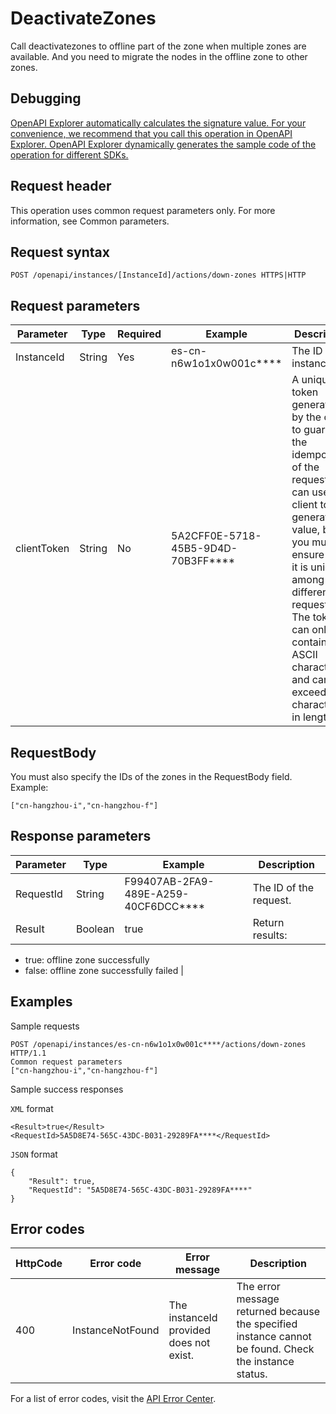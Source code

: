 # DeactivateZones

Call deactivatezones to offline part of the zone when multiple zones are available. And you need to migrate the nodes in the offline zone to other zones.

## Debugging

[OpenAPI Explorer automatically calculates the signature value. For your convenience, we recommend that you call this operation in OpenAPI Explorer. OpenAPI Explorer dynamically generates the sample code of the operation for different SDKs.](https://api.aliyun.com/#product=elasticsearch&api=DeactivateZones&type=ROA&version=2017-06-13)

## Request header

This operation uses common request parameters only. For more information, see Common parameters.

## Request syntax

```
POST /openapi/instances/[InstanceId]/actions/down-zones HTTPS|HTTP
```

## Request parameters

|Parameter|Type|Required|Example|Description|
|---------|----|--------|-------|-----------|
|InstanceId|String|Yes|es-cn-n6w1o1x0w001c\*\*\*\*|The ID of the instance. |
|clientToken|String|No|5A2CFF0E-5718-45B5-9D4D-70B3FF\*\*\*\*|A unique token generated by the client to guarantee the idempotency of the request. You can use the client to generate the value, but you must ensure that it is unique among different requests. The token can only contain ASCII characters and cannot exceed 64 characters in length. |

## RequestBody

You must also specify the IDs of the zones in the RequestBody field. Example:

`["cn-hangzhou-i","cn-hangzhou-f"]`

## Response parameters

|Parameter|Type|Example|Description|
|---------|----|-------|-----------|
|RequestId|String|F99407AB-2FA9-489E-A259-40CF6DCC\*\*\*\*|The ID of the request. |
|Result|Boolean|true|Return results:

-   true: offline zone successfully
-   false: offline zone successfully failed |

## Examples

Sample requests

```
POST /openapi/instances/es-cn-n6w1o1x0w001c****/actions/down-zones HTTP/1.1
Common request parameters
["cn-hangzhou-i","cn-hangzhou-f"]
```

Sample success responses

`XML` format

```
<Result>true</Result>
<RequestId>5A5D8E74-565C-43DC-B031-29289FA****</RequestId>
```

`JSON` format

```
{
    "Result": true,
    "RequestId": "5A5D8E74-565C-43DC-B031-29289FA****"
}
```

## Error codes

|HttpCode|Error code|Error message|Description|
|--------|----------|-------------|-----------|
|400|InstanceNotFound|The instanceId provided does not exist.|The error message returned because the specified instance cannot be found. Check the instance status.|

For a list of error codes, visit the [API Error Center](https://error-center.alibabacloud.com/status/product/elasticsearch).

